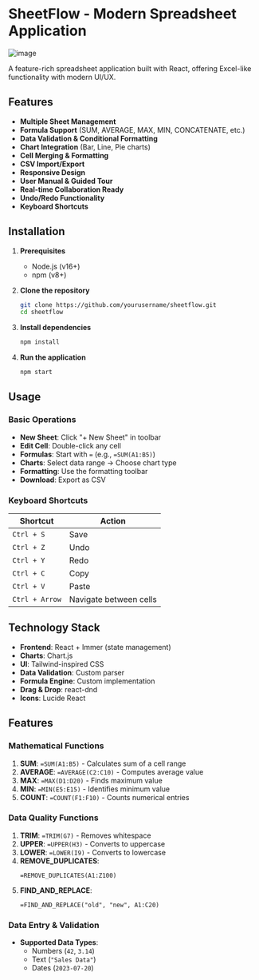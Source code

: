# SheetFlow - Modern Spreadsheet Application

![image](https://github.com/user-attachments/assets/38bc2172-f5e2-4bd2-90e8-81a1c8d43d51)

A feature-rich spreadsheet application built with React, offering Excel-like functionality with modern UI/UX.

## Features

- **Multiple Sheet Management**
- **Formula Support** (SUM, AVERAGE, MAX, MIN, CONCATENATE, etc.)
- **Data Validation & Conditional Formatting**
- **Chart Integration** (Bar, Line, Pie charts)
- **Cell Merging & Formatting**
- **CSV Import/Export**
- **Responsive Design**
- **User Manual & Guided Tour**
- **Real-time Collaboration Ready**
- **Undo/Redo Functionality**
- **Keyboard Shortcuts**

## Installation

1. **Prerequisites**
   - Node.js (v16+)
   - npm (v8+)

2. **Clone the repository**
   ```bash
   git clone https://github.com/yourusername/sheetflow.git
   cd sheetflow
   ```

3. **Install dependencies**
   ```bash
   npm install
   ```

4. **Run the application**
   ```bash
   npm start
   ```

## Usage

### Basic Operations
- **New Sheet**: Click "+ New Sheet" in toolbar
- **Edit Cell**: Double-click any cell
- **Formulas**: Start with `=` (e.g., `=SUM(A1:B5)`)
- **Charts**: Select data range → Choose chart type
- **Formatting**: Use the formatting toolbar
- **Download**: Export as CSV

### Keyboard Shortcuts
| Shortcut       | Action                |
|----------------|-----------------------|
| `Ctrl + S`     | Save                  |
| `Ctrl + Z`     | Undo                  |
| `Ctrl + Y`     | Redo                  |
| `Ctrl + C`     | Copy                  |
| `Ctrl + V`     | Paste                 |
| `Ctrl + Arrow` | Navigate between cells|

## Technology Stack

- **Frontend**: React + Immer (state management)
- **Charts**: Chart.js
- **UI**: Tailwind-inspired CSS
- **Data Validation**: Custom parser
- **Formula Engine**: Custom implementation
- **Drag & Drop**: react-dnd
- **Icons**: Lucide React


## Features

### Mathematical Functions
1. **SUM**: `=SUM(A1:B5)` - Calculates sum of a cell range  
2. **AVERAGE**: `=AVERAGE(C2:C10)` - Computes average value  
3. **MAX**: `=MAX(D1:D20)` - Finds maximum value  
4. **MIN**: `=MIN(E5:E15)` - Identifies minimum value  
5. **COUNT**: `=COUNT(F1:F10)` - Counts numerical entries  

### Data Quality Functions
1. **TRIM**: `=TRIM(G7)` - Removes whitespace  
2. **UPPER**: `=UPPER(H3)` - Converts to uppercase  
3. **LOWER**: `=LOWER(I9)` - Converts to lowercase  
4. **REMOVE_DUPLICATES**:  
   ```excel
   =REMOVE_DUPLICATES(A1:Z100)
   ``` 
5. **FIND_AND_REPLACE**:  
   ```excel
   =FIND_AND_REPLACE("old", "new", A1:C20)
   ```

### Data Entry & Validation
- **Supported Data Types**:
  - Numbers (`42`, `3.14`)
  - Text (`"Sales Data"`)
  - Dates (`2023-07-20`)
  

